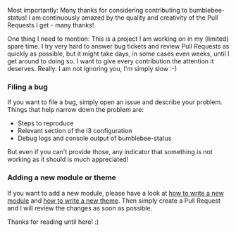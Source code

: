 Most importantly: Many thanks for considering contributing to bumblebee-status! I am continuously amazed by the quality and creativity of the Pull Requests I get - many thanks!

One thing I need to mention: This is a project I am working on in my (limited) spare time. I try very hard to answer bug tickets and review Pull Requests as quickly as possible, but it might take days, in some cases even weeks, until I get around to doing so. I want to give every contribution the attention it deserves. Really: I am not ignoring you, I'm simply slow :-)

### Filing a bug
If you want to file a bug, simply open an issue and describe your problem. Things that help narrow down the problem are:
- Steps to reproduce
- Relevant section of the i3 configuration
- Debug logs and console output of bumblebee-status

But even if you can't provide those, any indicator that something is not working as it should is much appreciated!

### Adding a new module or theme
If you want to add a new module, please have a look at [how to write a new module](docs/development/module.rst) and [how to write a new theme](docs/development/theme.rst). Then simply create a Pull Request and I will review the changes as soon as possible.

Thanks for reading until here! :)
